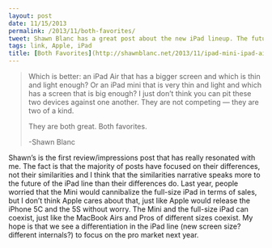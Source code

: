 ```yaml
---
layout: post
date: 11/15/2013
permalink: /2013/11/both-favorites/
tweet: Shawn Blanc has a great post about the new iPad lineup. The future seems bright.
tags: link, Apple, iPad
title: [Both Favorites](http://shawnblanc.net/2013/11/ipad-mini-ipad-air-first-impressions/)
---
```


<blockquote>
<p>Which is better: an iPad Air that has a bigger screen and which is thin and light enough? Or an iPad mini that is very thin and light and which has a screen that is big enough? I just don’t think you can pit these two devices against one another. They are not competing — they are two of a kind.</p>
<p>They are both great. Both favorites.</p>
<p>-Shawn Blanc</p>
</blockquote>

<p>Shawn&#8217;s is the first review/impressions post that has really resonated with me. The fact is that the majority of posts have focused on their differences, not their similarities and I think that the similarities narrative speaks more to the future of the iPad line than their differences do. Last year, people worried that the Mini would cannibalize the full-size iPad in terms of sales, but I don&#8217;t think Apple cares about that, just like Apple would release the iPhone 5C and the 5S without worry. The Mini and the full-size iPad can coexist, just like the MacBook Airs and Pros of different sizes coexist. My hope is that we see a differentiation in the iPad line (new screen size? different internals?) to focus on the pro market next year.</p>